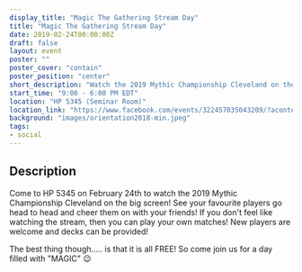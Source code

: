```yaml
---
display_title: "Magic The Gathering Stream Day"
title: "Magic The Gathering Stream Day"
date: 2019-02-24T00:00:00Z
draft: false
layout: event
poster: ""
poster_cover: "contain"
poster_position: "center"
short_description: "Watch the 2019 Mythic Championship Cleveland on the big screen!"
start_time: "9:00 - 6:00 PM EDT"
location: "HP 5345 (Seminar Room)"
location_link: "https://www.facebook.com/events/322457035043209/?acontext=%7B%22event_action_history%22%3A[%7B%22surface%22%3A%22page%22%7D]%7D"
background: "images/orientation2018-min.jpeg"
tags:
- social
---
```


## Description

Come to HP 5345 on February 24th to watch the 2019 Mythic Championship Cleveland on the big screen! See your favourite players go head to head and cheer them on with your friends! If you don't feel like watching the stream, then you can play your own matches! New players are welcome and decks can be provided!

The best thing though..... is that it is all FREE!
So come join us for a day filled with "MAGIC" 😉